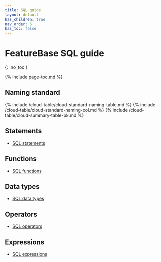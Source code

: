 ```yaml
---
title: SQL guide
layout: default
has_children: true
nav_order: 5
has_toc: false
---
```


# FeatureBase SQL guide
{: .no_toc }

{% include page-toc.md %}

## Naming standard

{% include /cloud-table/cloud-standard-naming-table.md %}
{% include /cloud-table/cloud-standard-naming-col.md %}
{% include /cloud-table/cloud-summary-table-pk.md %}

## Statements

* [SQL statements](/docs/sql-guide/statements/statements-home)

## Functions

* [SQL functions](/docs/sql-guide/functions/functions-home)

## Data types

* [SQL data types](/docs/sql-guide/data-types/data-types-home)

## Operators

* [SQL operators](/docs/sql-guide/operators/operators-home)

## Expressions

* [SQL expressions](/docs/sql-guide/expressions/expressions-home)
